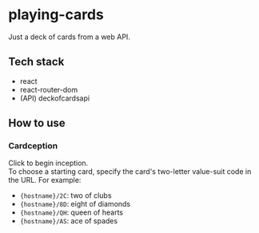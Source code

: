 # playing-cards
Just a deck of cards from a web API.

## Tech stack
- react
- react-router-dom
- (API) deckofcardsapi

## How to use

### Cardception
Click to begin inception.\
To choose a starting card, specify the card's two-letter value-suit code in the URL. For example:
- `{hostname}/2C`: two of clubs
- `{hostname}/8D`: eight of diamonds
- `{hostname}/QH`: queen of hearts
- `{hostname}/AS`: ace of spades
